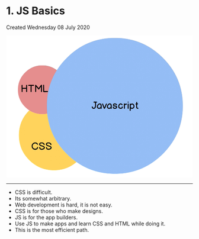 # 1. JS Basics
Created Wednesday 08 July 2020

![](vault/3._JavaScript/1._JS_Basics/pasted_image.png)

*****


* CSS is difficult.
* Its somewhat arbitrary.
* Web development is hard, it is not easy.
* CSS is for those who make designs.
* JS is for the app builders.
* Use JS to make apps and learn CSS and HTML while doing it.
* This is the most efficient path.


